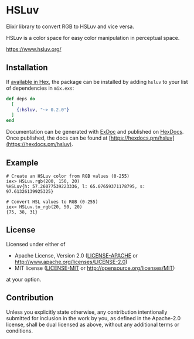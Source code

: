 # HSLuv

Elixir library to convert RGB to HSLuv and vice versa.

HSLuv is a color space for easy color manipulation in perceptual space.

<https://www.hsluv.org/>

## Installation

If [available in Hex](https://hex.pm/docs/publish), the package can be installed
by adding `hsluv` to your list of dependencies in `mix.exs`:

```elixir
def deps do
  [
    {:hsluv, "~> 0.2.0"}
  ]
end
```

Documentation can be generated with [ExDoc](https://github.com/elixir-lang/ex_doc)
and published on [HexDocs](https://hexdocs.pm). Once published, the docs can
be found at [https://hexdocs.pm/hsluv](https://hexdocs.pm/hsluv).


## Example

```iex
# Create an HSLuv color from RGB values (0-255)
iex> HSLuv.rgb(200, 150, 20)
%HSLuv{h: 57.26077539223336, l: 65.07659371178795, s: 97.61326139925325}

# Convert HSL values to RGB (0-255)
iex> HSLuv.to_rgb(20, 50, 20)
{75, 38, 31}
```

## License

Licensed under either of

 * Apache License, Version 2.0
   ([LICENSE-APACHE](LICENSE-APACHE) or http://www.apache.org/licenses/LICENSE-2.0)
 * MIT license
   ([LICENSE-MIT](LICENSE-MIT) or http://opensource.org/licenses/MIT)

at your option.

## Contribution

Unless you explicitly state otherwise, any contribution intentionally submitted
for inclusion in the work by you, as defined in the Apache-2.0 license, shall be
dual licensed as above, without any additional terms or conditions.

